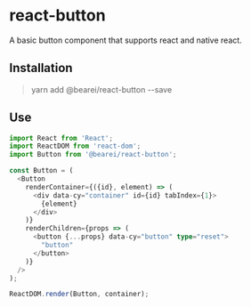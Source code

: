 # react-button

A basic button component that supports react and native react.

## Installation

> yarn add @bearei/react-button --save

## Use

```typescript
import React from 'React';
import ReactDOM from 'react-dom';
import Button from '@bearei/react-button';

const Button = (
  <Button
    renderContainer={({id}, element) => (
      <div data-cy="container" id={id} tabIndex={1}>
        {element}
      </div>
    )}
    renderChildren={props => (
      <button {...props} data-cy="button" type="reset">
        "button"
      </button>
    )}
  />
);

ReactDOM.render(Button, container);
```
